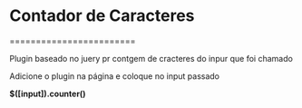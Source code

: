 # Contador de Caracteres
========================

Plugin baseado no juery pr contgem de cracteres do inpur que foi chamado

Adicione o plugin na página e coloque no input passado

**$([input]).counter()**

